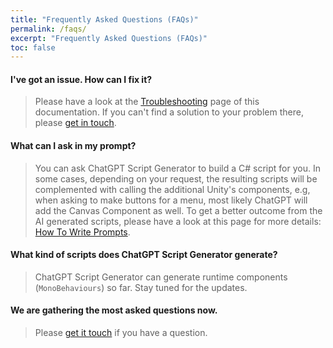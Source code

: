 ```yaml
---
title: "Frequently Asked Questions (FAQs)"
permalink: /faqs/
excerpt: "Frequently Asked Questions (FAQs)"
toc: false
---
```


#### I've got an issue. How can I fix it?
> Please have a look at the [Troubleshooting](/troubleshooting/) page of this documentation. If you can't find a solution to your problem there, please [get in touch](/contact-details/).

#### What can I ask in my prompt?
> You can ask ChatGPT Script Generator to build a C# script for you. In some cases, depending on your request, the resulting scripts will be complemented with calling the additional Unity's components, e.g, when asking to make buttons for a menu, most likely ChatGPT will add the Canvas Component as well. To get a better outcome from the AI generated scripts, please have a look at this page for more details: [How To Write Prompts](/how-to-write-prompts/).

#### What kind of scripts does ChatGPT Script Generator generate?
> ChatGPT Script Generator can generate runtime components (`MonoBehaviours`) so far. Stay tuned for the updates.

#### We are gathering the most asked questions now.
> Please [get it touch](/contact-details/) if you have a question.
